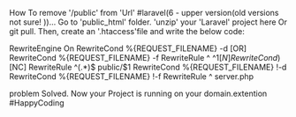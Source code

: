 How To remove '/public' from 'Url' #laravel(6 - upper version(old versions not sure! ))...
Go to 'public_html' folder. 'unzip' your 'Laravel' project here Or git pull.
Then, create an '.htaccess'file and write the below code:

RewriteEngine On
RewriteCond %{REQUEST_FILENAME} -d [OR]
RewriteCond %{REQUEST_FILENAME} -f
RewriteRule ^ ^$1 [N]
RewriteCond %{REQUEST_URI} (\.\w+$) [NC]
RewriteRule ^(.*)$ public/$1 
RewriteCond %{REQUEST_FILENAME} !-d
RewriteCond %{REQUEST_FILENAME} !-f
RewriteRule ^ server.php

problem Solved. Now your Project is running on your domain.extention
#HappyCoding